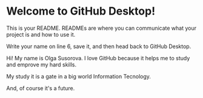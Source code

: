 # Welcome to GitHub Desktop!

This is your README. READMEs are where you can communicate what your project is and how to use it.

Write your name on line 6, save it, and then head back to GitHub Desktop.

Hi! My name is Olga Susorova. I love GitHub because it helps me to study and emprove my hard skills.

My study it is a gate in a big world Information Tecnology.

And, of course it's a future.
